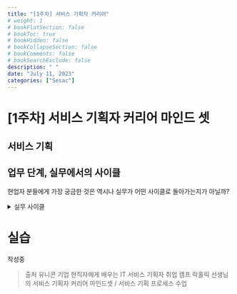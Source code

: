 ```yaml
---
title: "[1주차] 서비스 기획자 커리어"
# weight: 1
# bookFlatSection: false
# bookToc: true
# bookHidden: false
# bookCollapseSection: false
# bookComments: false
# bookSearchExclude: false
description: " "
date: "July 11, 2023"
categories: ["Sesac"]
---
```

# [1주차] 서비스 기획자 커리어 마인드 셋

## 서비스 기획

## 업무 단계, 실무에서의 사이클
현업자 분들에게 가장 궁금한 것은 역시나 실무가 어떤 사이클로 돌아가는지가 아닐까?

<details>
<summary>실무 사이클</summary>
<div markdown="1">
### 1. 문제의 발견
- 직접 서비스를 이용해보면서 불편사항 찾기
- 구글, 네이버 등 타사에도 비슷한 기능이 있는지 마켓리서치
- 베치마킹 시 유명 서비스에서의 특정 페이지 또는 기능으로 범위를 한정 
- 주니어 시절 아직 해당 서비스에 익숙하지 않을 때의 신선한 시선을 기억

### 2. 요구사항 분석
- 당장 해결이 불가능하더라도 분석서 형식으로 정리 후 사내 공유가 가능한 플랫폼에 아카이빙
- 동일한 불만사항이 수차례 접수되면 작업 우선순위를 높여서 진행
### 3. 상위기획
- 구체적인 정책과 방안을 정하는 과정
- 많은 요구사항 중 실제 진행할 프로젝트를 팀 회의로 결정
- 개발자와 협의를 위한 최초 문서로 작업 방향성을 공유
  + 기능명세서, 메뉴구조도, 케이스별 정책 등의 자료가 추가되기도..!
### 4. 상세기획
- 표지 / 기획안 히스토리 / 개요 / 플로우차트 / 화면 세부 설명 등으로 진행.
- 협업하는 개발자/디자이너가 시니어/주니어인지에 따라 기획안의 디테일과 자세함이 달라짐.
- **기획안에 디자인을 하지말자!** 협업자의 고유의 영역을 침범하지 말 것.
### 5. 개발 중 커뮤니케이션
- 범위가 모호하고 책임범위가 불분명한 경우 담당자(디자이너/개발자)와 무조건 협의하기.
### 6. QA 테스트
- 규모가 작은 스타트업에서는 기획자가 QA까지 진행하는 경우가 대부분.
- 본인이 작성한 기획안대로 구현되는지 테스트 진행 (웹, 모바일, 다양한 브라우저, 기종)
- 특히 카카오톡 인앱 브라우저나 네이버 인앱 브라우저 주의!
- 버그리포트 작성 시 화면 녹화 영상이나 오류사진을 첨부하면 더더욱 좋음!

### 7. 서비스 오픈
- 오픈 후 서비스 모니터링, 특히 테스트 당시 오류있었던 항목들 위주로 재점검.
- 오픈 후 7일 이내 프로젝트 회고 회의 진행. 범인찾기가 아닌 개선점을 찾는 시간으로!

## 개발자가 좋아하는 상세 기획안
- 명확할 것. 모호한 표현 없애기.
- 정해진 것, 변경 가능성 있는 것 기획안에 명시하기. (주로 데이터 구조에 연관된 것)
- 케이스별로 결과가 달리지는 기능이라면 플로우 차트로 도식화하기.

## 예외케이스들
- 이용자들은 기획자가 설계한 프로세스 순으로 서비스를 이용하지 않음.
- 우선 정상 시나리오 순으로 상세 기획안 작성 후 예외 케이스들 체크하기.
- 초기값, 노출방식, 글자 수 제한, 로딩 중, 삭제된 컨텐츠, 이용자별 권한, 키보드 액션 등. 
</div>
</details>

# 실습
작성중

> 출처
> 유니콘 기업 현직자에게 배우는 IT 서비스 기획자 취업 캠프
> 락홀릭 선생님의 서비스 기획자 커리어 마인드셋 / 서비스 기획 프로세스 수업